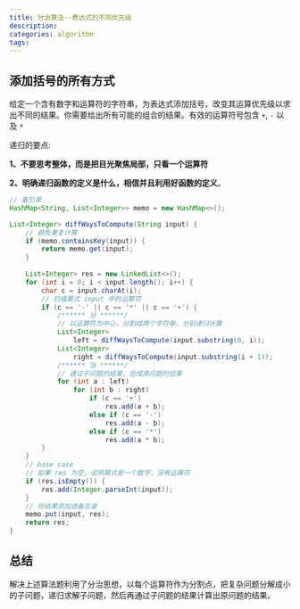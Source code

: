 ```yaml
---
title: 分治算法--表达式的不同优先级
description: 
categories: algorithm
tags:
---
```


## 添加括号的所有方式

给定一个含有数字和运算符的字符串，为表达式添加括号，改变其运算优先级以求出不同的结果。你需要给出所有可能的组合的结果。有效的运算符号包含 `+`, `-` 以及 `*` 

递归的要点:

**1、不要思考整体，而是把目光聚焦局部，只看一个运算符**

**2、明确递归函数的定义是什么，相信并且利用好函数的定义**。

```java
// 备忘录
HashMap<String, List<Integer>> memo = new HashMap<>();

List<Integer> diffWaysToCompute(String input) {
  	// 避免重复计算
    if (memo.containsKey(input)) {
        return memo.get(input);
    }
  
    List<Integer> res = new LinkedList<>();
    for (int i = 0; i < input.length(); i++) {
        char c = input.charAt(i);
        // 扫描算式 input 中的运算符
        if (c == '-' || c == '*' || c == '+') {
            /****** 分 ******/
            // 以运算符为中心，分割成两个字符串，分别递归计算
            List<Integer> 
                left = diffWaysToCompute(input.substring(0, i));
            List<Integer> 
                right = diffWaysToCompute(input.substring(i + 1));
            /****** 治 ******/
            // 通过子问题的结果，合成原问题的结果
            for (int a : left)
                for (int b : right)
                    if (c == '+')
                        res.add(a + b);
                    else if (c == '-')
                        res.add(a - b);
                    else if (c == '*')
                        res.add(a * b);
        }
    }
    // base case
    // 如果 res 为空，说明算式是一个数字，没有运算符
    if (res.isEmpty()) {
        res.add(Integer.parseInt(input));
    }
  	// 将结果添加进备忘录
    memo.put(input, res);
    return res;
}
```

## 总结

解决上述算法题利用了分治思想，以每个运算符作为分割点，把复杂问题分解成小的子问题，递归求解子问题，然后再通过子问题的结果计算出原问题的结果。